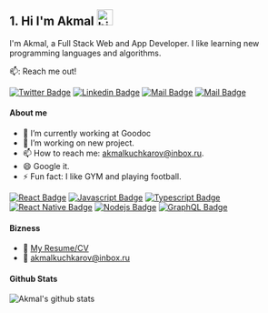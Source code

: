 ## 1. Hi I'm Akmal <img src="https://user-images.githubusercontent.com/1303154/88677602-1635ba80-d120-11ea-84d8-d263ba5fc3c0.gif" width="28px" alt="hi">

I'm Akmal, a Full Stack Web and App Developer. I like learning new programming languages and algorithms.

📫: Reach me out!

[![Twitter Badge](https://img.shields.io/badge/-@akmal_kuchkorov-1ca0f1?style=flat&labelColor=1ca0f1&logo=twitter&logoColor=white&link=https://twitter.com/Ipenywis)](https://twitter.com/akmal_kuchkorov) [![Linkedin Badge](https://img.shields.io/badge/-Akmal-0e76a8?style=flat&labelColor=0e76a8&logo=linkedin&logoColor=white)](https://www.linkedin.com/in/akmal-kuchkorov-68b445164/) [![Mail Badge](https://img.shields.io/badge/-@akmal_k_-e84393?style=flat&labelColor=e84393&logo=instagram&logoColor=white)](https://www.instagram.com/akmal_k_/) [![Mail Badge](https://img.shields.io/badge/-Akmal-c0392b?style=flat&labelColor=c0392b&logo=gmail&logoColor=white)](mailto:akmalkuchkorov98@gmail.com)

<!-- TODO: Add last video link -->

#### About me

- 💼 I’m currently working at Goodoc
- 🤔 I’m working on new project.
- 📫 How to reach me: akmalkuchkarov@inbox.ru.
- 😄 Google it.
- ⚡ Fun fact: I like GYM and playing football.

<!-- TODO: Make technologies links takes you to repositories -->

[![React Badge](https://img.shields.io/badge/-React-61DBFB?style=for-the-badge&labelColor=black&logo=react&logoColor=61DBFB)](#) [![Javascript Badge](https://img.shields.io/badge/-Javascript-F0DB4F?style=for-the-badge&labelColor=black&logo=javascript&logoColor=F0DB4F)](#) [![Typescript Badge](https://img.shields.io/badge/-Typescript-007acc?style=for-the-badge&labelColor=black&logo=typescript&logoColor=007acc)](#)[![React Native Badge](https://img.shields.io/badge/RN-React%20Native-blue)](#) [![Nodejs Badge](https://img.shields.io/badge/-Nodejs-3C873A?style=for-the-badge&labelColor=black&logo=node.js&logoColor=3C873A)](#) [![GraphQL Badge](https://img.shields.io/badge/-GraphQl-e535ab?style=for-the-badge&labelColor=black&logo=node.js&logoColor=e535ab)](#)

#### Bizness

- :paperclip: [My Resume/CV](https://github.com/akmal-k/akmal-k/blob/master/resume/My_Resume.pdf)
- :email: akmalkuchkarov@inbox.ru

#### Github Stats

![Akmal's github stats](https://github-readme-stats.vercel.app/api?username=akmal-k&show_icons=true&theme=tokyonight)

</details>

